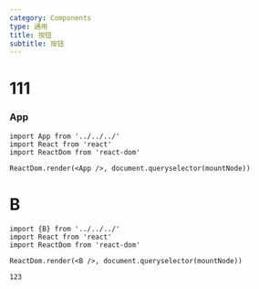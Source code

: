```yaml
---
category: Components
type: 通用
title: 按钮
subtitle: 按钮
---
```


# 111

### App
```tsx
import App from '../../../'
import React from 'react'
import ReactDom from 'react-dom'

ReactDom.render(<App />, document.queryselector(mountNode))

```

# B
```tsx
import {B} from '../../../'
import React from 'react'
import ReactDom from 'react-dom'

ReactDom.render(<B />, document.queryselector(mountNode))

```

```123```